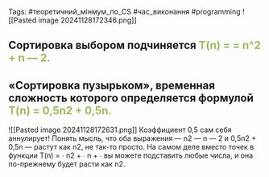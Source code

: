 Tags: #теоретичний_мінмум_по_CS #час_виконання #programming
![[Pasted image 20241128172346.png]]

## Сортировка выбором подчиняется <font color="#9bbb59">T(n) = = n^2 + n — 2.</font>

## «Сортировка пузырьком», временная сложность которого определяется формулой <font color="#9bbb59">T(n) = 0,5n2 + 0,5n.</font>

![[Pasted image 20241128172631.png]]
	Коэффициент 0,5 сам себя аннулирует! Понять мысль, что оба выражения — n2 — n — 2 и 0,5n2 + 0,5n — растут как n2, не так-то просто.
	На самом деле вместо точек в функции T(n) = ∙ n2 + ∙ n + ∙ вы можете подставить любые числа, и она по-прежнему будет расти как n2.

